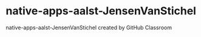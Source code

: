 # native-apps-aalst-JensenVanStichel
native-apps-aalst-JensenVanStichel created by GitHub Classroom
